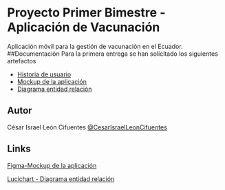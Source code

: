 # Proyecto Primer Bimestre - Aplicación de Vacunación
Aplicación móvil para la gestión de vacunación en el Ecuador.
##Documentación
Para la primera entrega se han solicitado los siguientes artefactos
- [Historia de usuario](https://github.com/2020-B-Aplicaciones-Web-Software/mov-soft-leon-proyecto/blob/main/Historias%20de%20Usuario.pdf)
- [Mockup de la aplicación](https://github.com/2020-B-Aplicaciones-Web-Software/mov-soft-leon-proyecto/blob/main/Mockup%20Vacunaci%C3%B3n.pdf)
- [Diagrama entidad relación](https://github.com/2020-B-Aplicaciones-Web-Software/mov-soft-leon-proyecto/blob/main/Diagrama%20Entidad%20Relaci%C3%B3n.pdf) 

## Autor
César Israel León Cifuentes [@CesarIsraelLeonCifuentes](https://github.com/CesarIsraelLeonCifuentes)

## Links
[Figma-Mockup de la aplicación](https://www.figma.com/file/rMevY0ag9lNwWmzOx6uyOa/Mockup-Proyecto-M%C3%B3viles?node-id=0%3A1)

[Lucichart - Diagrama entidad relación](https://lucid.app/lucidchart/invitations/accept/inv_46dccbcf-4fd1-453a-8a3c-58fd9fce4702?viewport_loc=-1505%2C-185%2C2907%2C1565%2C0_0)
